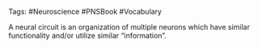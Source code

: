 Tags: #Neuroscience #PNSBook #Vocabulary 

A neural circuit is an organization of multiple neurons which have similar functionality and/or utilize similar “information”.